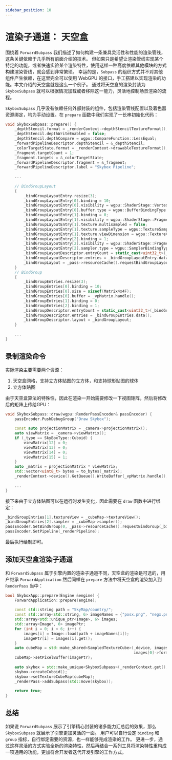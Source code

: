 ```yaml
---
sidebar_position: 10
---
```


# 渲染子通道： 天空盒

围绕着 `ForwardSubpass` 我们描述了如何构建一条兼具灵活性和性能的渲染管线，这条关键依赖于几乎所有前面介绍的技术。
但如果只是希望让渲染管线实现某个特定的功能，或者快速实验某个渲染特性，使用这样一种高度依赖其他模块的方式构建渲染管线，就会感到非常繁琐。 幸运的是，`Subpass` 的组织方式并不对其他组件产生依赖，在这里完全可以使用 WebGPU
的接口，手工搭建以实现渲染的功能。本文介绍的天空盒就是这么一个例子。 通过将天空盒的渲染封装为 `SkyboxSubpass` 就可以根据情况加载或者移除这一能力，灵活地控制场景渲染的流程。

`SkyboxSubpass` 几乎没有依赖任何外部封装的组件，包括渲染管线配置以及着色器资源绑定，均为手动设置。在 `prepare` 函数中我们实现了一长串初始化代码：

```cpp
void SkyboxSubpass::prepare() {
    _depthStencil.format = _renderContext->depthStencilTextureFormat();
    _depthStencil.depthWriteEnabled = false;
    _depthStencil.depthCompare = wgpu::CompareFunction::LessEqual;
    _forwardPipelineDescriptor.depthStencil = &_depthStencil;
    _colorTargetState.format = _renderContext->drawableTextureFormat();
    _fragment.targetCount = 1;
    _fragment.targets = &_colorTargetState;
    _forwardPipelineDescriptor.fragment = &_fragment;
    _forwardPipelineDescriptor.label = "Skybox Pipeline";
    
    ...
    
    // BindGroupLayout
    {
        _bindGroupLayoutEntry.resize(3);
        _bindGroupLayoutEntry[0].binding = 10;
        _bindGroupLayoutEntry[0].visibility = wgpu::ShaderStage::Vertex;
        _bindGroupLayoutEntry[0].buffer.type = wgpu::BufferBindingType::Uniform;
        _bindGroupLayoutEntry[1].binding = 0;
        _bindGroupLayoutEntry[1].visibility = wgpu::ShaderStage::Fragment;
        _bindGroupLayoutEntry[1].texture.multisampled = false;
        _bindGroupLayoutEntry[1].texture.sampleType = wgpu::TextureSampleType::Float;
        _bindGroupLayoutEntry[1].texture.viewDimension = wgpu::TextureViewDimension::Cube;
        _bindGroupLayoutEntry[2].binding = 1;
        _bindGroupLayoutEntry[2].visibility = wgpu::ShaderStage::Fragment;
        _bindGroupLayoutEntry[2].sampler.type = wgpu::SamplerBindingType::Filtering;
        _bindGroupLayoutDescriptor.entryCount = static_cast<uint32_t>(_bindGroupLayoutEntry.size());
        _bindGroupLayoutDescriptor.entries = _bindGroupLayoutEntry.data();
        _bindGroupLayout = _pass->resourceCache().requestBindGroupLayout(_bindGroupLayoutDescriptor);
    }
    // BindGroup
    {
        _bindGroupEntries.resize(3);
        _bindGroupEntries[0].binding = 10;
        _bindGroupEntries[0].size = sizeof(Matrix4x4F);
        _bindGroupEntries[0].buffer = _vpMatrix.handle();
        _bindGroupEntries[1].binding = 0;
        _bindGroupEntries[2].binding = 1;
        _bindGroupDescriptor.entryCount = static_cast<uint32_t>(_bindGroupEntries.size());
        _bindGroupDescriptor.entries = _bindGroupEntries.data();
        _bindGroupDescriptor.layout = _bindGroupLayout;
    }
    
    ...
}
```

## 录制渲染命令

实际渲染主要需要两个资源：

1. 天空盒网格，支持立方体贴图的立方体，和支持球形贴图的球体
2. 立方体贴图

由于天空盒算法的特殊性，因此在渲染一开始需要修改一下视图矩阵，然后将修改后的矩阵上传给GPU：

```cpp
void SkyboxSubpass::draw(wgpu::RenderPassEncoder& passEncoder) {
    passEncoder.PushDebugGroup("Draw Skybox");
    
    const auto projectionMatrix = _camera->projectionMatrix();
    auto viewMatrix = _camera->viewMatrix();
    if (_type == SkyBoxType::Cuboid) {
        viewMatrix[12] = 0;
        viewMatrix[13] = 0;
        viewMatrix[14] = 0;
        viewMatrix[15] = 1;
    }
    auto _matrix = projectionMatrix * viewMatrix;
    std::vector<uint8_t> bytes = to_bytes(_matrix);
    _renderContext->device().GetQueue().WriteBuffer(_vpMatrix.handle(), 0, bytes.data(), sizeof(Matrix4x4F));
    
    ...
}
```

接下来由于立方体贴图可以在运行时发生变化，因此需要在 `draw` 函数中进行绑定：

```cpp
_bindGroupEntries[1].textureView = _cubeMap->textureView();
_bindGroupEntries[2].sampler = _cubeMap->sampler();
passEncoder.SetBindGroup(0, _pass->resourceCache().requestBindGroup(_bindGroupDescriptor));
passEncoder.SetPipeline(_renderPipeline);
```

最后执行绘制即可。

## 添加天空盒渲染子通道

和 `ForwardSubpass` 属于引擎内置的渲染子通道不同，天空盒的渲染是可选的，用户继承 `ForwardApplication` 然后同样在 `prepare` 方法中将天空盒的渲染加入到 `RenderPass` 当中：

```cpp
bool SkyboxApp::prepare(Engine &engine) {
    ForwardApplication::prepare(engine);
        
    const std::string path = "SkyMap/country/";
    const std::array<std::string, 6> imageNames = {"posx.png", "negx.png", "posy.png", "negy.png", "posz.png", "negz.png"};
    std::array<std::unique_ptr<Image>, 6> images;
    std::array<Image*, 6> imagePtr;
    for (int i = 0; i < 6; i++) {
        images[i] = Image::load(path + imageNames[i]);
        imagePtr[i] = images[i].get();
    }
    auto cubeMap = std::make_shared<SampledTextureCube>(_device, images[0]->extent().width, images[0]->extent().height,
                                                        images[0]->format());
    cubeMap->setPixelBuffer(imagePtr);
    
    auto skybox = std::make_unique<SkyboxSubpass>(_renderContext.get(), _scene.get(), _mainCamera);
    skybox->createCuboid();
    skybox->setTextureCubeMap(cubeMap);
    _renderPass->addSubpass(std::move(skybox));
    
    return true;
}
```

## 总结

如果说 `ForwardSubpass` 展示了引擎精心封装的诸多能力汇总后的效果，那么 `SkyboxSubpass` 就展示了引擎更加灵活的一面。 用户可以自行设定 `binding` 和 `group`
指标，自行绑定需要的资源，也一样能够完成渲染的工作。 更进一步，通过这样灵活的方式实验全新的渲染特性，然后再结合一系列工具将渲染特性重构成一项通用的功能，更加符合开发者迭代开发引擎的工作方式。
